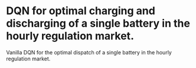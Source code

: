 # DQN for optimal charging and discharging of a single battery in the hourly regulation market.

Vanilla DQN for the optimal dispatch of a single battery in the hourly regulation market.
